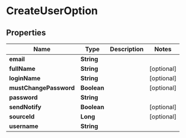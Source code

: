 
# CreateUserOption

## Properties
Name | Type | Description | Notes
------------ | ------------- | ------------- | -------------
**email** | **String** |  | 
**fullName** | **String** |  |  [optional]
**loginName** | **String** |  |  [optional]
**mustChangePassword** | **Boolean** |  |  [optional]
**password** | **String** |  | 
**sendNotify** | **Boolean** |  |  [optional]
**sourceId** | **Long** |  |  [optional]
**username** | **String** |  | 



